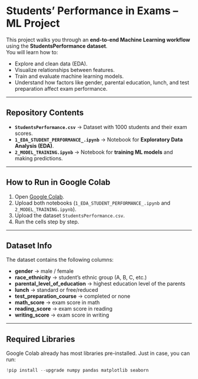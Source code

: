 # Students’ Performance in Exams – ML Project  

This project walks you through an **end-to-end Machine Learning workflow** using the **StudentsPerformance dataset**.  
You will learn how to:  
- Explore and clean data (EDA).  
- Visualize relationships between features.  
- Train and evaluate machine learning models.  
- Understand how factors like gender, parental education, lunch, and test preparation affect exam performance.  

---

## Repository Contents
- **`StudentsPerformance.csv`** → Dataset with 1000 students and their exam scores.  
- **`1_EDA_STUDENT_PERFORMANCE_.ipynb`** → Notebook for **Exploratory Data Analysis (EDA)**.  
- **`2_MODEL_TRAINING.ipynb`** → Notebook for **training ML models** and making predictions.  

---

## How to Run in Google Colab
1. Open [Google Colab](https://colab.research.google.com/).  
2. Upload both notebooks (`1_EDA_STUDENT_PERFORMANCE_.ipynb` and `2_MODEL_TRAINING.ipynb`).  
3. Upload the dataset `StudentsPerformance.csv`.  
4. Run the cells step by step.  

---

## Dataset Info
The dataset contains the following columns:  
- **gender** → male / female  
- **race_ethnicity** → student’s ethnic group (A, B, C, etc.)  
- **parental_level_of_education** → highest education level of the parents  
- **lunch** → standard or free/reduced  
- **test_preparation_course** → completed or none  
- **math_score** → exam score in math  
- **reading_score** → exam score in reading  
- **writing_score** → exam score in writing  

---

## Required Libraries
Google Colab already has most libraries pre-installed. Just in case, you can run:  

```python
!pip install --upgrade numpy pandas matplotlib seaborn

